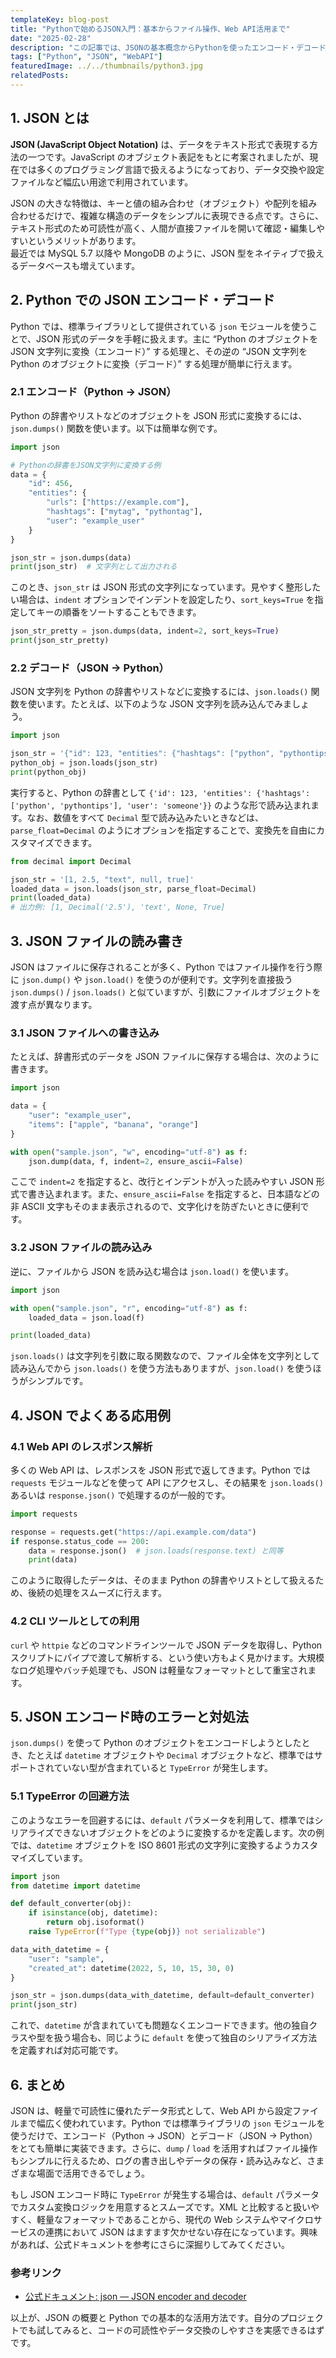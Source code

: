 ```yaml
---
templateKey: blog-post
title: "Pythonで始めるJSON入門：基本からファイル操作、Web API活用まで"
date: "2025-02-28"
description: "この記事では、JSONの基本概念からPythonを使ったエンコード・デコード、ファイル操作、そしてWeb APIとの連携方法について、実例を交えて分かりやすく解説します。"
tags: ["Python", "JSON", "WebAPI"]
featuredImage: ../../thumbnails/python3.jpg
relatedPosts:
---
```


## 1. JSON とは

**JSON (JavaScript Object Notation)** は、データをテキスト形式で表現する方法の一つです。JavaScript のオブジェクト表記をもとに考案されましたが、現在では多くのプログラミング言語で扱えるようになっており、データ交換や設定ファイルなど幅広い用途で利用されています。

JSON の大きな特徴は、キーと値の組み合わせ（オブジェクト）や配列を組み合わせるだけで、複雑な構造のデータをシンプルに表現できる点です。さらに、テキスト形式のため可読性が高く、人間が直接ファイルを開いて確認・編集しやすいというメリットがあります。  
最近では MySQL 5.7 以降や MongoDB のように、JSON 型をネイティブで扱えるデータベースも増えています。

## 2. Python での JSON エンコード・デコード

Python では、標準ライブラリとして提供されている `json` モジュールを使うことで、JSON 形式のデータを手軽に扱えます。主に “Python のオブジェクトを JSON 文字列に変換（エンコード）” する処理と、その逆の “JSON 文字列を Python のオブジェクトに変換（デコード）” する処理が簡単に行えます。

### 2.1 エンコード（Python → JSON）

Python の辞書やリストなどのオブジェクトを JSON 形式に変換するには、`json.dumps()` 関数を使います。以下は簡単な例です。

```python
import json

# Pythonの辞書をJSON文字列に変換する例
data = {
    "id": 456,
    "entities": {
        "urls": ["https://example.com"],
        "hashtags": ["mytag", "pythontag"],
        "user": "example_user"
    }
}

json_str = json.dumps(data)
print(json_str)  # 文字列として出力される
```

このとき、`json_str` は JSON 形式の文字列になっています。見やすく整形したい場合は、`indent` オプションでインデントを設定したり、`sort_keys=True` を指定してキーの順番をソートすることもできます。

```python
json_str_pretty = json.dumps(data, indent=2, sort_keys=True)
print(json_str_pretty)
```

### 2.2 デコード（JSON → Python）

JSON 文字列を Python の辞書やリストなどに変換するには、`json.loads()` 関数を使います。たとえば、以下のような JSON 文字列を読み込んでみましょう。

```python
import json

json_str = '{"id": 123, "entities": {"hashtags": ["python", "pythontips"], "user": "someone"}}'
python_obj = json.loads(json_str)
print(python_obj)
```

実行すると、Python の辞書として `{'id': 123, 'entities': {'hashtags': ['python', 'pythontips'], 'user': 'someone'}}` のような形で読み込まれます。なお、数値をすべて `Decimal` 型で読み込みたいときなどは、`parse_float=Decimal` のようにオプションを指定することで、変換先を自由にカスタマイズできます。

```python
from decimal import Decimal

json_str = '[1, 2.5, "text", null, true]'
loaded_data = json.loads(json_str, parse_float=Decimal)
print(loaded_data)
# 出力例: [1, Decimal('2.5'), 'text', None, True]
```

## 3. JSON ファイルの読み書き

JSON はファイルに保存されることが多く、Python ではファイル操作を行う際に `json.dump()` や `json.load()` を使うのが便利です。文字列を直接扱う `json.dumps()` / `json.loads()` と似ていますが、引数にファイルオブジェクトを渡す点が異なります。

### 3.1 JSON ファイルへの書き込み

たとえば、辞書形式のデータを JSON ファイルに保存する場合は、次のように書きます。

```python
import json

data = {
    "user": "example_user",
    "items": ["apple", "banana", "orange"]
}

with open("sample.json", "w", encoding="utf-8") as f:
    json.dump(data, f, indent=2, ensure_ascii=False)
```

ここで `indent=2` を指定すると、改行とインデントが入った読みやすい JSON 形式で書き込まれます。また、`ensure_ascii=False` を指定すると、日本語などの非 ASCII 文字もそのまま表示されるので、文字化けを防ぎたいときに便利です。

### 3.2 JSON ファイルの読み込み

逆に、ファイルから JSON を読み込む場合は `json.load()` を使います。

```python
import json

with open("sample.json", "r", encoding="utf-8") as f:
    loaded_data = json.load(f)

print(loaded_data)
```

`json.loads()` は文字列を引数に取る関数なので、ファイル全体を文字列として読み込んでから `json.loads()` を使う方法もありますが、`json.load()` を使うほうがシンプルです。

## 4. JSON でよくある応用例

### 4.1 Web API のレスポンス解析

多くの Web API は、レスポンスを JSON 形式で返してきます。Python では `requests` モジュールなどを使って API にアクセスし、その結果を `json.loads()` あるいは `response.json()` で処理するのが一般的です。

```python
import requests

response = requests.get("https://api.example.com/data")
if response.status_code == 200:
    data = response.json()  # json.loads(response.text) と同等
    print(data)
```

このように取得したデータは、そのまま Python の辞書やリストとして扱えるため、後続の処理をスムーズに行えます。

### 4.2 CLI ツールとしての利用

`curl` や `httpie` などのコマンドラインツールで JSON データを取得し、Python スクリプトにパイプで渡して解析する、という使い方もよく見かけます。大規模なログ処理やバッチ処理でも、JSON は軽量なフォーマットとして重宝されます。

## 5. JSON エンコード時のエラーと対処法

`json.dumps()` を使って Python のオブジェクトをエンコードしようとしたとき、たとえば `datetime` オブジェクトや `Decimal` オブジェクトなど、標準ではサポートされていない型が含まれていると `TypeError` が発生します。

### 5.1 TypeError の回避方法

このようなエラーを回避するには、`default` パラメータを利用して、標準ではシリアライズできないオブジェクトをどのように変換するかを定義します。次の例では、`datetime` オブジェクトを ISO 8601 形式の文字列に変換するようカスタマイズしています。

```python
import json
from datetime import datetime

def default_converter(obj):
    if isinstance(obj, datetime):
        return obj.isoformat()
    raise TypeError(f"Type {type(obj)} not serializable")

data_with_datetime = {
    "user": "sample",
    "created_at": datetime(2022, 5, 10, 15, 30, 0)
}

json_str = json.dumps(data_with_datetime, default=default_converter)
print(json_str)
```

これで、`datetime` が含まれていても問題なくエンコードできます。他の独自クラスや型を扱う場合も、同じように `default` を使って独自のシリアライズ方法を定義すれば対応可能です。

## 6. まとめ

JSON は、軽量で可読性に優れたデータ形式として、Web API から設定ファイルまで幅広く使われています。Python では標準ライブラリの `json` モジュールを使うだけで、エンコード（Python → JSON）とデコード（JSON → Python）をとても簡単に実装できます。さらに、`dump` / `load` を活用すればファイル操作もシンプルに行えるため、ログの書き出しやデータの保存・読み込みなど、さまざまな場面で活用できるでしょう。

もし JSON エンコード時に `TypeError` が発生する場合は、`default` パラメータでカスタム変換ロジックを用意するとスムーズです。XML と比較すると扱いやすく、軽量なフォーマットであることから、現代の Web システムやマイクロサービスの連携において JSON はますます欠かせない存在になっています。興味があれば、公式ドキュメントを参考にさらに深掘りしてみてください。

### 参考リンク

- [公式ドキュメント: json — JSON encoder and decoder](https://docs.python.org/3/library/json.html)

以上が、JSON の概要と Python での基本的な活用方法です。自分のプロジェクトでも試してみると、コードの可読性やデータ交換のしやすさを実感できるはずです。
